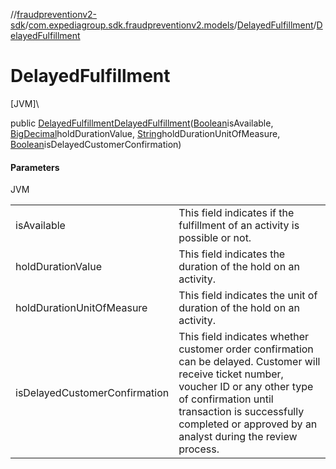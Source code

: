 //[fraudpreventionv2-sdk](../../../index.md)/[com.expediagroup.sdk.fraudpreventionv2.models](../index.md)/[DelayedFulfillment](index.md)/[DelayedFulfillment](-delayed-fulfillment.md)

# DelayedFulfillment

[JVM]\

public [DelayedFulfillment](index.md)[DelayedFulfillment](-delayed-fulfillment.md)([Boolean](https://docs.oracle.com/javase/8/docs/api/java/lang/Boolean.html)isAvailable, [BigDecimal](https://docs.oracle.com/javase/8/docs/api/java/math/BigDecimal.html)holdDurationValue, [String](https://docs.oracle.com/javase/8/docs/api/java/lang/String.html)holdDurationUnitOfMeasure, [Boolean](https://docs.oracle.com/javase/8/docs/api/java/lang/Boolean.html)isDelayedCustomerConfirmation)

#### Parameters

JVM

| | |
|---|---|
| isAvailable | This field indicates if the fulfillment of an activity is possible or not. |
| holdDurationValue | This field indicates the duration of the hold on an activity. |
| holdDurationUnitOfMeasure | This field indicates the unit of duration of the hold on an activity. |
| isDelayedCustomerConfirmation | This field indicates whether customer order confirmation can be delayed. Customer will receive ticket number, voucher ID or any other type of confirmation until transaction is successfully completed or approved by an analyst during the review process. |

